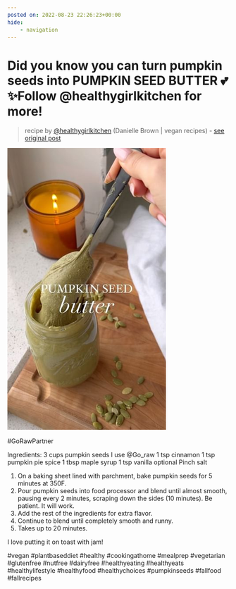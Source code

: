 ```yaml
---
posted on: 2022-08-23 22:26:23+00:00
hide:
    - navigation
---
```


# Did you know you can turn pumpkin seeds into PUMPKIN SEED BUTTER 💕✨Follow @healthygirlkitchen for more! 

> recipe by [@healthygirlkitchen](https://www.instagram.com/healthygirlkitchen/) 
(Danielle Brown | vegan recipes) - [see original post](https://instagram.com/p/ChnmBJtJDrq)

![](../img/healthygirlkitchen_23-08-2022_2208.png)

\#GoRawPartner

Ingredients:
3 cups pumpkin seeds I use @Go_raw
1 tsp cinnamon
1 tsp pumpkin pie spice
1 tbsp maple syrup
1 tsp vanilla optional
Pinch salt

1. On a baking sheet lined with parchment, bake pumpkin seeds for 5 minutes at 350F. 
2. Pour pumpkin seeds into food processor and blend until almost smooth, pausing every 2 minutes, scraping down the sides (10 minutes). Be patient. It will work.
3. Add the rest of the ingredients for extra flavor.
4. Continue to blend until completely smooth and runny.
5. Takes up to 20 minutes. 

I love putting it on toast with jam! 

\#vegan \#plantbaseddiet \#healthy \#cookingathome \#mealprep \#vegetarian \#glutenfree \#nutfree \#dairyfree \#healthyeating \#healthyeats \#healthylifestyle \#healthyfood \#healthychoices \#pumpkinseeds \#fallfood \#fallrecipes 